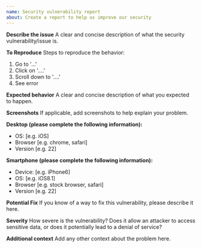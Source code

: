 ```yaml
---
name: Security vulnerability report
about: Create a report to help us improve our security
---
```


**Describe the issue**
A clear and concise description of what the security vulnerability/issue is.

**To Reproduce**
Steps to reproduce the behavior:

1. Go to '...'
2. Click on '....'
3. Scroll down to '....'
4. See error

**Expected behavior**
A clear and concise description of what you expected to happen.

**Screenshots**
If applicable, add screenshots to help explain your problem.

**Desktop (please complete the following information):**

- OS: [e.g. iOS]
- Browser [e.g. chrome, safari]
- Version [e.g. 22]

**Smartphone (please complete the following information):**

- Device: [e.g. iPhone6]
- OS: [e.g. iOS8.1]
- Browser [e.g. stock browser, safari]
- Version [e.g. 22]

**Potential Fix**
If you know of a way to fix this vulnerability, please describe it here.

**Severity**
How severe is the vulnerability? Does it allow an attacker to access sensitive data, or does it potentially lead to a denial of service?

**Additional context**
Add any other context about the problem here.

